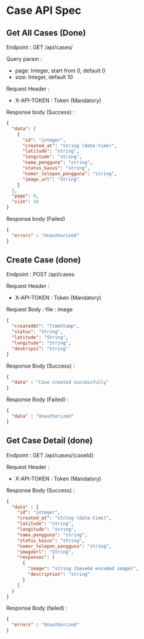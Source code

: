 # Case API Spec

## Get All Cases (Done)

Endpoint : GET /api/cases/

Query param : 
- page: Integer, start from 0, default 0
- size: Integer, default 10

Request Header :

- X-API-TOKEN : Token (Mandatory)

Response body (Success) :
```json 
{
  "data": [
    {
      "id": "integer",
      "created_at": "string (date-time)",
      "latitude": "string",
      "longitude": "string",
      "nama_pengguna": "string",
      "status_kasus": "string",
      "nomor_telepon_pengguna": "string",
      "image_url": "String"
    }
  ],
  "page": 0,
  "size": 10
}
```

Response body (Failed) 

```json
{
  "errors" : "Unauthorized"
}
```

## Create Case (done)

Endpoint : POST /api/cases

Request Header :

- X-API-TOKEN : Token (Mandatory)

Request Body : 
file : image
```json
{
  "createdAt": "TimeStamp",
  "status": "String",
  "latitude": "String",
  "longitude": "String",
  "deskripsi": "String"
}
```

Response Body (Success) :
```json
{
  "data" : "Case created successfully"
}
```

Response Body (Failed) : 
```json
{
  "data" : "Unauthorized"
}
```

## Get Case Detail (done)

Endpoint  : GET /api/cases/{caseId}

Request Header :

- X-API-TOKEN : Token (Mandatory)

Response Body (Success) :

```json
{
  "data" : {
    "id": "integer",
    "created_at": "string (date-time)",
    "latitude": "string",
    "longitude": "string",
    "nama_pengguna": "string",
    "status_kasus": "string",
    "nomor_telepon_pengguna": "string",
    "imageUrl": "String",
    "responses": [
      {
        "image": "string (base64 encoded image)",
        "description": "string"
      }
    ]
  }
}
```

Response Body (failed) :

```json
{
  "errors" : "Unauthorized"
}
```




